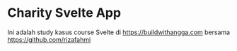 # Charity Svelte App

Ini adalah study kasus course Svelte di https://buildwithangga.com bersama https://github.com/rizafahmi
